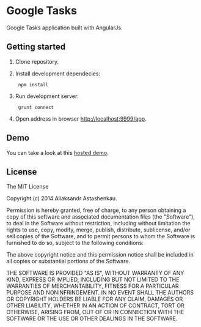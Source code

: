 # Google Tasks

Google Tasks application built with AngularJs.

## Getting started

1. Clone repository.

2. Install development dependecies:

        npm install
    
3. Run development server:

        grunt connect
        
4. Open address in browser [http://localhost:9999/app][2].

## Demo

You can take a look at this [hosted demo][1].

## License

The MIT License

Copyright (c) 2014 Aliaksandr Astashenkau.

Permission is hereby granted, free of charge, to any person obtaining a copy
of this software and associated documentation files (the "Software"), to deal
in the Software without restriction, including without limitation the rights
to use, copy, modify, merge, publish, distribute, sublicense, and/or sell
copies of the Software, and to permit persons to whom the Software is
furnished to do so, subject to the following conditions:

The above copyright notice and this permission notice shall be included in
all copies or substantial portions of the Software.

THE SOFTWARE IS PROVIDED "AS IS", WITHOUT WARRANTY OF ANY KIND, EXPRESS OR
IMPLIED, INCLUDING BUT NOT LIMITED TO THE WARRANTIES OF MERCHANTABILITY,
FITNESS FOR A PARTICULAR PURPOSE AND NONINFRINGEMENT. IN NO EVENT SHALL THE
AUTHORS OR COPYRIGHT HOLDERS BE LIABLE FOR ANY CLAIM, DAMAGES OR OTHER
LIABILITY, WHETHER IN AN ACTION OF CONTRACT, TORT OR OTHERWISE, ARISING FROM,
OUT OF OR IN CONNECTION WITH THE SOFTWARE OR THE USE OR OTHER DEALINGS IN
THE SOFTWARE.


[1]: http://dfsq.github.io/angular-google-tasks
[2]: http://localhost:9999/app